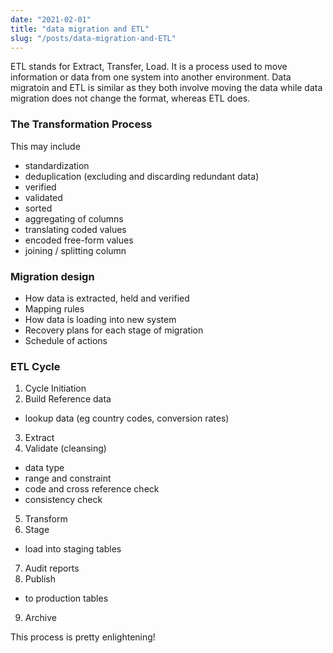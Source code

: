```yaml
---
date: "2021-02-01"
title: "data migration and ETL"
slug: "/posts/data-migration-and-ETL"
---
```


ETL stands for Extract, Transfer, Load. It is a process used to move information or data from one system into another environment. Data migratoin and ETL is similar as they both involve moving the data while data migration does not change the format, whereas ETL does.

### The Transformation Process
This may include
- standardization
- deduplication (excluding and discarding redundant data)
- verified
- validated
- sorted
- aggregating of columns
- translating coded values
- encoded free-form values
- joining / splitting column

### Migration design
- How data is extracted, held and verified
- Mapping rules
- How data is loading into new system
- Recovery plans for each stage of migration
- Schedule of actions

### ETL Cycle
1. Cycle Initiation
2. Build Reference data
- lookup data (eg country codes, conversion rates)
3. Extract
4. Validate (cleansing)
- data type
- range and constraint
- code and cross reference check
- consistency check
5. Transform
6. Stage 
- load into staging tables
7. Audit reports
8. Publish
- to production tables
9. Archive 


This process is pretty enlightening!
